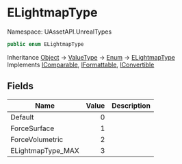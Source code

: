 # ELightmapType

Namespace: UAssetAPI.UnrealTypes

```csharp
public enum ELightmapType
```

Inheritance [Object](https://docs.microsoft.com/en-us/dotnet/api/system.object) → [ValueType](https://docs.microsoft.com/en-us/dotnet/api/system.valuetype) → [Enum](https://docs.microsoft.com/en-us/dotnet/api/system.enum) → [ELightmapType](./uassetapi.unrealtypes.elightmaptype.md)<br>
Implements [IComparable](https://docs.microsoft.com/en-us/dotnet/api/system.icomparable), [IFormattable](https://docs.microsoft.com/en-us/dotnet/api/system.iformattable), [IConvertible](https://docs.microsoft.com/en-us/dotnet/api/system.iconvertible)

## Fields

| Name | Value | Description |
| --- | --: | --- |
| Default | 0 |  |
| ForceSurface | 1 |  |
| ForceVolumetric | 2 |  |
| ELightmapType_MAX | 3 |  |
